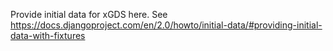 Provide initial data for xGDS here.
See https://docs.djangoproject.com/en/2.0/howto/initial-data/#providing-initial-data-with-fixtures
